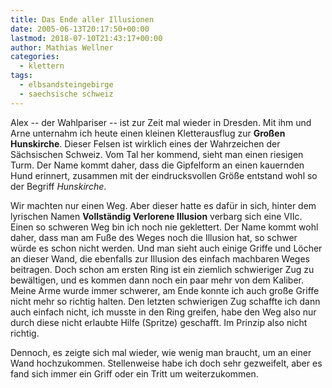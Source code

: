 ```yaml
---
title: Das Ende aller Illusionen
date: 2005-06-13T20:17:50+00:00
lastmod: 2018-07-10T21:43:17+00:00
author: Mathias Wellner
categories:
  - klettern
tags:
  - elbsandsteingebirge
  - saechsische schweiz
---
```

Alex -- der Wahlpariser -- ist zur Zeit mal wieder in Dresden. Mit ihm und Arne unternahm ich heute einen kleinen Kletterausflug zur **Großen Hunskirche**. Dieser Felsen ist wirklich eines der Wahrzeichen der Sächsischen Schweiz. Vom Tal her kommend, sieht man einen riesigen Turm. Der Name kommt daher, dass die Gipfelform an einen kauernden Hund erinnert, zusammen mit der eindrucksvollen Größe entstand wohl so der Begriff _Hunskirche_.
<!--more-->

Wir machten nur einen Weg. Aber dieser hatte es dafür in sich, hinter dem lyrischen Namen **Vollständig Verlorene Illusion** verbarg sich eine VIIc. Einen so schweren Weg bin ich noch nie geklettert. Der Name kommt wohl daher, dass man am Fuße des Weges noch die Illusion hat, so schwer würde es schon nicht werden. Und man sieht auch einige Griffe und Löcher an dieser Wand, die ebenfalls zur Illusion des einfach machbaren Weges beitragen. Doch schon am ersten Ring ist ein ziemlich schwieriger Zug zu bewältigen, und es kommen dann noch ein paar mehr von dem Kaliber. Meine Arme wurde immer schwerer, am Ende konnte ich auch große Griffe nicht mehr so richtig halten. Den letzten schwierigen Zug schaffte ich dann auch einfach nicht, ich musste in den Ring greifen, habe den Weg also nur durch diese nicht erlaubte Hilfe (Spritze) geschafft. Im Prinzip also nicht richtig.

Dennoch, es zeigte sich mal wieder, wie wenig man braucht, um an einer Wand hochzukommen. Stellenweise habe ich doch sehr gezweifelt, aber es fand sich immer ein Griff oder ein Tritt um weiterzukommen.
